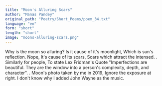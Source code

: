 ```yaml
---
title: "Moon's Alluring Scars"
author: "Manas Pandey"
original_path: "Poetry/Short_Poems/poem_34.txt"
language: "en"
form: "short"
length: "short"
image: "moons-alluring-scars.png"
---
```

Why is the moon so alluring?
Is it cause of it's moonlight,
Which is sun's reflection.
Nope,
It's cause of its scars,
Scars which attract the intensed.
.
Similarly for people, To state Lex Fridman's Quote
"Imperfections are beautiful. They are the window into a person's complexity, depth, and character".
.
Moon's photo taken by me in 2019,
Ignore the exposure at right.
I don't know why I added John Wayne as the music.